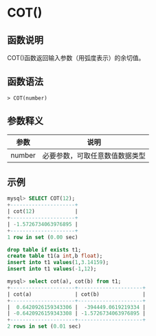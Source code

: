 # **COT()**

## **函数说明**

COT()函数返回输入参数（用弧度表示）的余切值。

## **函数语法**

```
> COT(number)
```

## **参数释义**

|  参数   | 说明  |
|  ----  | ----  |
| number | 必要参数，可取任意数值数据类型 |

## **示例**

```sql
mysql> SELECT COT(12);
+---------------------+
| cot(12)             |
+---------------------+
| -1.5726734063976895 |
+---------------------+
1 row in set (0.00 sec)
```

```sql
drop table if exists t1;
create table t1(a int,b float);
insert into t1 values(1,3.14159);
insert into t1 values(-1,12);

mysql> select cot(a), cot(b) from t1;
+---------------------+---------------------+
| cot(a)              | cot(b)              |
+---------------------+---------------------+
|  0.6420926159343306 |  -394449.0619219334 |
| -0.6420926159343308 | -1.5726734063976895 |
+---------------------+---------------------+
2 rows in set (0.01 sec)
```
